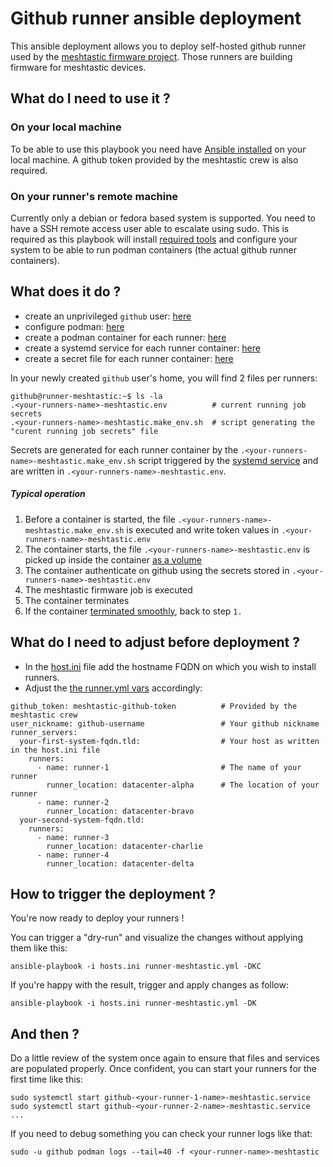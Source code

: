 # Github runner ansible deployment

This ansible deployment allows you to deploy self-hosted github runner used by the [meshtastic firmware project](https://github.com/meshtastic/firmware).
Those runners are building firmware for meshtastic devices.

## What do I need to use it ?

### On your local machine

To be able to use this playbook you need have [Ansible installed](https://docs.ansible.com/ansible/latest/installation_guide/intro_installation.html) on your local machine.
A github token provided by the meshtastic crew is also required.

### On your runner's remote machine

Currently only a debian or fedora based system is supported.
You need to have a SSH remote access user able to escalate using sudo.
This is required as this playbook will install [required tools](./roles/basic-os/tasks/basic-os.yml#L1-L22) and configure your system to be able to run podman containers (the actual github runner containers).

## What does it do ?

* create an unprivileged `github` user: [here](./roles/basic-os/tasks/basic-os.yml#L24-L29)
* configure podman: [here](./roles/basic-os/tasks/basic-os.yml#L31-L47)
* create a podman container for each runner: [here](./roles/runner/tasks/github-runner.yml#L20-34)
* create a systemd service for each runner container: [here](./roles/runner/tasks/github-runner.yml#L36-55)
* create a secret file for each runner container: [here](./roles/runner/tasks/github-runner.yml#L1-18)

In your newly created `github` user's home, you will find 2 files per runners:
```
github@runner-meshtastic:~$ ls -la
.<your-runners-name>-meshtastic.env          # current running job secrets
.<your-runners-name>-meshtastic.make_env.sh  # script generating the "curent running job secrets" file
```

Secrets are generated for each runner container by the `.<your-runners-name>-meshtastic.make_env.sh` script triggered by the [systemd service](./roles/runner/files/github-runner-meshtastic.service.j2#L10) and are written in `.<your-runners-name>-meshtastic.env`.

##### Typical operation
1. Before a container is started, the file `.<your-runners-name>-meshtastic.make_env.sh` is executed and write token values in `.<your-runners-name>-meshtastic.env`
2. The container starts, the file `.<your-runners-name>-meshtastic.env` is picked up inside the container [as a volume](./roles/runner/tasks/github-runner.yml#L30) 
3. The container authenticate on github using the secrets stored in `.<your-runners-name>-meshtastic.env`
4. The meshtastic firmware job is executed
5. The container terminates
6. If the container [terminated smoothly](./roles/runner/files/github-runner-meshtastic.service.j2#L16), back to step `1.` 

## What do I need to adjust before deployment ?

* In the [host.ini](./hosts.ini) file add the hostname FQDN on which you wish to install runners.
* Adjust the [the runner.yml vars](./vars/runner.yml) accordingly: 
```
github_token: meshtastic-github-token          # Provided by the meshtastic crew
user_nickname: github-username                 # Your github nickname
runner_servers:
  your-first-system-fqdn.tld:                  # Your host as written in the host.ini file
    runners:
      - name: runner-1                         # The name of your runner
        runner_location: datacenter-alpha      # The location of your runner
      - name: runner-2
        runner_location: datacenter-bravo
  your-second-system-fqdn.tld:
    runners:
      - name: runner-3
        runner_location: datacenter-charlie
      - name: runner-4
        runner_location: datacenter-delta
```

## How to trigger the deployment ?

You're now ready to deploy your runners ! 

You can trigger a "dry-run" and visualize the changes without applying them like this:
```
ansible-playbook -i hosts.ini runner-meshtastic.yml -DKC
```

If you're happy with the result, trigger and apply changes as follow:
```
ansible-playbook -i hosts.ini runner-meshtastic.yml -DK
```

## And then ?

Do a little review of the system once again to ensure that files and services are populated properly.
Once confident, you can start your runners for the first time like this: 

```
sudo systemctl start github-<your-runner-1-name>-meshtastic.service
sudo systemctl start github-<your-runner-2-name>-meshtastic.service
...
```

If you need to debug something you can check your runner logs like that: 
```
sudo -u github podman logs --tail=40 -f <your-runner-name>-meshtastic
```
